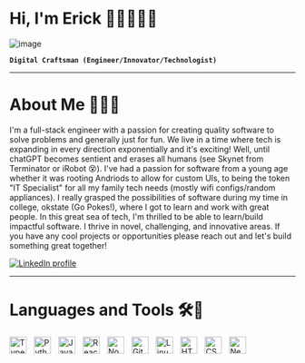 # Hi, I'm Erick 👋🏾👨🏾‍💻

![image](https://user-images.githubusercontent.com/60236247/183222668-bdbd4a4b-a9de-4b58-9220-069d9b284f13.png)

**`Digital Craftsman (Engineer/Innovator/Technologist)`**

---
# About Me 🤠💪🏾
I'm a full-stack engineer with a passion for creating quality software to solve problems and generally just for fun. We live in a time where tech is expanding in every direction exponentially and it's exciting! Well, until chatGPT becomes sentient and erases all humans (see Skynet from Terminator or iRobot 😵). I've had a passion for software from a young age whether it was rooting Andriods to allow for custom UIs, to being the token "IT Specialist" for all my family tech needs (mostly wifi configs/random appliances). I really grasped the possibilities of software during my time in college, okstate (Go Pokes!), where I got to learn and work with great people. In this great sea of tech, I'm thrilled to be able to learn/build impactful software. I thrive in novel, challenging, and innovative areas. If you have any cool projects or opportunities please reach out and let's build something great together!

<p>
  <a href="https://www.linkedin.com/in/erick-ruigu-ba4b50128">
    <img alt="LinkedIn profile" title="Subscribe to my LinkedIn channel"
      src="https://img.shields.io/badge/LinkedIn-0077B5?style=for-the-badge&logo=linkedin&logoColor=white"/></a>
</p>

---
# Languages and Tools 🛠️🧰
<img align="left" alt="TypeScript" width="30px" style="padding-right:10px;" src="https://cdn.jsdelivr.net/gh/devicons/devicon/icons/typescript/typescript-plain.svg" />
<img align="left" alt="Python" width="30px" style="padding-right:10px;" src="https://cdn.jsdelivr.net/gh/devicons/devicon/icons/python/python-plain.svg" />
<img align="left" alt="JavaScript" width="30px" style="padding-right:10px;" src="https://cdn.jsdelivr.net/gh/devicons/devicon/icons/javascript/javascript-plain.svg" />
<img align="left" alt="React" width="30px" style="padding-right:10px;" src="https://cdn.jsdelivr.net/gh/devicons/devicon/icons/react/react-original.svg" />
<img align="left" alt="NodeJS" width="30px" style="padding-right:10px;" src="https://cdn.jsdelivr.net/gh/devicons/devicon/icons/nodejs/nodejs-original.svg" />
<img align="left" alt="Git" width="30px" style="padding-right:10px;" src="https://cdn.jsdelivr.net/gh/devicons/devicon/icons/git/git-original.svg" />
<img align="left" alt="Linux" width="30px" style="padding-right:10px;" src="https://cdn.jsdelivr.net/gh/devicons/devicon/icons/linux/linux-original.svg" />
<img align="left" alt="HTML" width="30px" style="padding-right:10px;" src="https://cdn.jsdelivr.net/gh/devicons/devicon/icons/html5/html5-plain.svg" />
<img align="left" alt="CSS" width="30px" style="padding-right:10px;" src="https://cdn.jsdelivr.net/gh/devicons/devicon/icons/css3/css3-plain.svg" />
<img align="left" alt="NextJs" width="30px" style="padding-right:10px;" src="https://cdn.jsdelivr.net/gh/devicons/devicon/icons/nextjs/nextjs-original.svg" />
<br />
